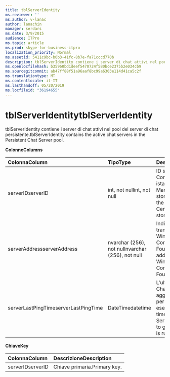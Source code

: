 ```yaml
---
title: tblServerIdentity
ms.reviewer: ''
ms.author: v-lanac
author: lanachin
manager: serdars
ms.date: 3/9/2015
audience: ITPro
ms.topic: article
ms.prod: skype-for-business-itpro
localization_priority: Normal
ms.assetid: 5411c9bc-b0b3-41fc-8b7e-fa71cccd770b
description: tblServerIdentity contiene i server di chat attivi nel pool del server di chat persistente.
ms.openlocfilehash: b35960bd1deef5470724f580bce2375b2e034cb9
ms.sourcegitcommit: ab47ff88f51a96aaf8bc99a6303e114d41ca5c2f
ms.translationtype: MT
ms.contentlocale: it-IT
ms.lasthandoff: 05/20/2019
ms.locfileid: "36194655"
---
```

# <a name="tblserveridentity"></a><span data-ttu-id="e4cf0-103">tblServerIdentity</span><span class="sxs-lookup"><span data-stu-id="e4cf0-103">tblServerIdentity</span></span>
 
<span data-ttu-id="e4cf0-104">tblServerIdentity contiene i server di chat attivi nel pool del server di chat persistente.</span><span class="sxs-lookup"><span data-stu-id="e4cf0-104">tblServerIdentity contains the active chat servers in the Persistent Chat Server pool.</span></span>
  
<span data-ttu-id="e4cf0-105">**Colonne**</span><span class="sxs-lookup"><span data-stu-id="e4cf0-105">**Columns**</span></span>

|<span data-ttu-id="e4cf0-106">**Colonna**</span><span class="sxs-lookup"><span data-stu-id="e4cf0-106">**Column**</span></span>|<span data-ttu-id="e4cf0-107">**Tipo**</span><span class="sxs-lookup"><span data-stu-id="e4cf0-107">**Type**</span></span>|<span data-ttu-id="e4cf0-108">**Descrizione**</span><span class="sxs-lookup"><span data-stu-id="e4cf0-108">**Description**</span></span>|
|:-----|:-----|:-----|
|<span data-ttu-id="e4cf0-109">serverID</span><span class="sxs-lookup"><span data-stu-id="e4cf0-109">serverID</span></span>  <br/> |<span data-ttu-id="e4cf0-110">int, not null</span><span class="sxs-lookup"><span data-stu-id="e4cf0-110">int, not null</span></span>  <br/> |<span data-ttu-id="e4cf0-111">ID server.</span><span class="sxs-lookup"><span data-stu-id="e4cf0-111">Server ID.</span></span> <span data-ttu-id="e4cf0-112">Corrisponde all'ID istanza di Central Management store.</span><span class="sxs-lookup"><span data-stu-id="e4cf0-112">Corresponds to the instance ID from Central Management store.</span></span>  <br/> |
|<span data-ttu-id="e4cf0-113">serverAddress</span><span class="sxs-lookup"><span data-stu-id="e4cf0-113">serverAddress</span></span>  <br/> |<span data-ttu-id="e4cf0-114">nvarchar (256), not null</span><span class="sxs-lookup"><span data-stu-id="e4cf0-114">nvarchar (256), not null</span></span>  <br/> |<span data-ttu-id="e4cf0-115">Indirizzo del server tramite l'indirizzo di Windows Communication Foundation.</span><span class="sxs-lookup"><span data-stu-id="e4cf0-115">Server address using the Windows Communication Foundation address.</span></span>  <br/> |
|<span data-ttu-id="e4cf0-116">serverLastPingTime</span><span class="sxs-lookup"><span data-stu-id="e4cf0-116">serverLastPingTime</span></span>  <br/> |<span data-ttu-id="e4cf0-117">DateTime</span><span class="sxs-lookup"><span data-stu-id="e4cf0-117">datetime</span></span>  <br/> |<span data-ttu-id="e4cf0-118">L'ultima volta che il Channel Server ha aggiornato questa riga per dare prova che è in esecuzione.</span><span class="sxs-lookup"><span data-stu-id="e4cf0-118">The latest time that the Channel Server updated this row to give evidence that it is running.</span></span>  <br/> |
   
<span data-ttu-id="e4cf0-119">**Chiave**</span><span class="sxs-lookup"><span data-stu-id="e4cf0-119">**Key**</span></span>

|<span data-ttu-id="e4cf0-120">**Colonna**</span><span class="sxs-lookup"><span data-stu-id="e4cf0-120">**Column**</span></span>|<span data-ttu-id="e4cf0-121">**Descrizione**</span><span class="sxs-lookup"><span data-stu-id="e4cf0-121">**Description**</span></span>|
|:-----|:-----|
|<span data-ttu-id="e4cf0-122">serverID</span><span class="sxs-lookup"><span data-stu-id="e4cf0-122">serverID</span></span>  <br/> |<span data-ttu-id="e4cf0-123">Chiave primaria.</span><span class="sxs-lookup"><span data-stu-id="e4cf0-123">Primary key.</span></span>  <br/> |
   

